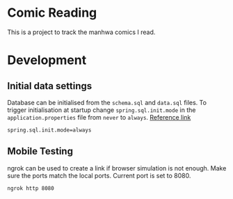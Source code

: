 # Comic Reading
This is a project to track the manhwa comics I read.

# Development

## Initial data settings
Database can be initialised from the `schema.sql` and `data.sql` files. To trigger initialisation at startup change `spring.sql.init.mode` in the `application.properties` file from `never` to `always`. [Reference link](https://www.baeldung.com/spring-boot-data-sql-and-schema-sql)

```
spring.sql.init.mode=always
```

## Mobile Testing
ngrok can be used to create a link if browser simulation is not enough. Make sure the ports match the local ports. Current port is set to 8080.
```
ngrok http 8080
```